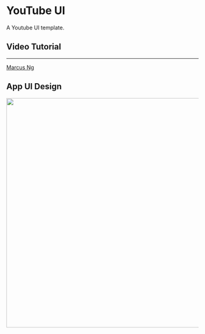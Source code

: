 # YouTube UI

A Youtube UI template.

## Video Tutorial
****
[Marcus Ng](https://youtu.be/umhl2hakkcY)

## App UI Design

<div>
<img src="https://user-images.githubusercontent.com/51091231/196956900-7bc54548-b388-446b-91f7-4f9d8a2ce787.png" width="600"/>
</div>  